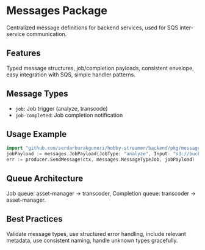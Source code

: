 # Messages Package

Centralized message definitions for backend services, used for SQS inter-service communication.

## Features
Typed message structures, job/completion payloads, consistent envelope, easy integration with SQS, simple handler patterns.

## Message Types
- `job`: Job trigger (analyze, transcode)
- `job-completed`: Job completion notification

## Usage Example
```go
import "github.com/serdarburakguneri/hobby-streamer/backend/pkg/messages"
jobPayload := messages.JobPayload{JobType: "analyze", Input: "s3://bucket/video.mp4", AssetID: "asset-123", VideoID: "video-456"}
err := producer.SendMessage(ctx, messages.MessageTypeJob, jobPayload)
```

## Queue Architecture
Job queue: asset-manager → transcoder, Completion queue: transcoder → asset-manager.

## Best Practices
Validate message types, use structured error handling, include relevant metadata, use consistent naming, handle unknown types gracefully.